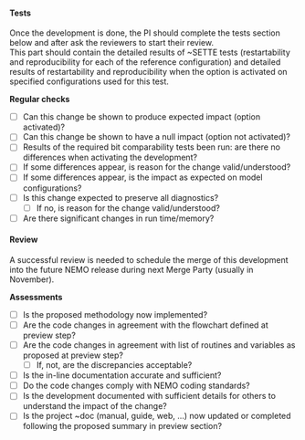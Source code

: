 #### Tests

Once the development is done, the PI should complete the tests section below and after ask the reviewers to start their review.  
This part should contain the detailed results of ~SETTE tests (restartability and reproducibility for each of the reference configuration) and detailed results of restartability and reproducibility when the option is activated on specified configurations used for this test.

**Regular checks**

- [ ] Can this change be shown to produce expected impact (option activated)?
- [ ] Can this change be shown to have a null impact (option not activated)?
- [ ] Results of the required bit comparability tests been run: are there no differences when activating the development?
- [ ] If some differences appear, is reason for the change valid/understood?
- [ ] If some differences appear, is the impact as expected on model configurations?
- [ ] Is this change expected to preserve all diagnostics?  
  - [ ] If no, is reason for the change valid/understood?
- [ ] Are there significant changes in run time/memory?

#### Review

A successful review is needed to schedule the merge of this development into the future NEMO release during next Merge Party (usually in November).

**Assessments**

- [ ] Is the proposed methodology now implemented?
- [ ] Are the code changes in agreement with the flowchart defined at preview step?
- [ ] Are the code changes in agreement with list of routines and variables as proposed at preview step?  
  - [ ] If, not, are the discrepancies acceptable?
- [ ] Is the in-line documentation accurate and sufficient?
- [ ] Do the code changes comply with NEMO coding standards?
- [ ] Is the development documented with sufficient details for others to understand the impact of the change?
- [ ] Is the project ~doc (manual, guide, web, ...) now updated or completed following the proposed summary in preview section?
